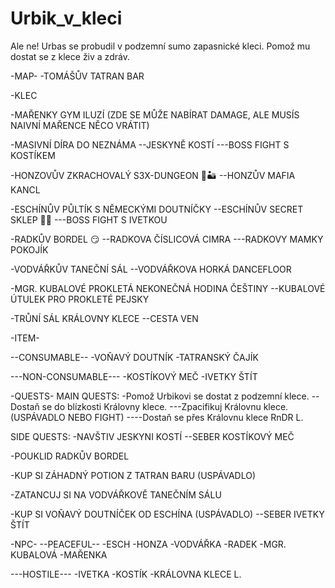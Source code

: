 # Urbik_v_kleci
Ale ne! Urbas se probudil v podzemní sumo zapasnické kleci. Pomož mu dostat se z klece živ a zdráv. 

-MAP-
-TOMÁŠŮV TATRAN BAR 

-KLEC

-MAŘENKY GYM ILUZÍ (ZDE SE MŮŽE NABÍRAT DAMAGE, ALE MUSÍS NAIVNÍ MAŘENCE NĚCO VRÁTIT)

-MASIVNÍ DÍRA DO NEZNÁMA
--JESKYNĚ KOSTÍ
---BOSS FIGHT S KOSTÍKEM

-HONZOVŮV ZKRACHOVALÝ S3X-DUNGEON 🍆🏜️
--HONZŮV MAFIA KANCL

-ESCHÍNŮV PŮLTÍK S NĚMECKÝMI DOUTNÍČKY
--ESCHÍNŮV SECRET SKLEP 🍃🍃
---BOSS FIGHT S IVETKOU

-RADKŮV BORDEL 😏
--RADKOVA ČÍSLICOVÁ CIMRA
---RADKOVY MAMKY POKOJÍK

-VODVÁŘKŮV TANEČNÍ SÁL
--VODVÁŘKOVA HORKÁ DANCEFLOOR

-MGR. KUBALOVÉ PROKLETÁ NEKONEČNÁ HODINA ČEŠTINY
--KUBALOVÉ ÚTULEK PRO PROKLETÉ PEJSKY

-TRŮNÍ SÁL KRÁLOVNY KLECE
--CESTA VEN


-ITEM-

--CONSUMABLE--
-VOŇAVÝ DOUTNÍK
-TATRANSKÝ ČAJÍK

---NON-CONSUMABLE---
-KOSTÍKOVÝ MEČ
-IVETKY ŠTÍT


-QUESTS-
MAIN QUESTS:
  -Pomož Urbikovi se dostat z podzemní klece. 
  --Dostaň se do blízkosti Královny klece.
  ---Zpacifikuj Královnu klece. (USPÁVADLO NEBO FIGHT)
  ----Dostaň se přes Královnu klece RnDR L.
  
SIDE QUESTS:
-NAVŠTIV JESKYNI KOSTÍ 
--SEBER KOSTÍKOVÝ MEČ

-POUKLID RADKŮV BORDEL

-KUP SI ZÁHADNÝ POTION Z TATRAN BARU (USPÁVADLO)

-ZATANCUJ SI NA VODVÁŘKOVĚ TANEČNÍM SÁLU

-KUP SI VOŇAVÝ DOUTNÍČEK OD ESCHÍNA (USPÁVADLO)
--SEBER IVETKY ŠTÍT 


-NPC-
--PEACEFUL--
-ESCH
-HONZA
-VODVÁŘKA
-RADEK
-MGR. KUBALOVÁ
-MAŘENKA

---HOSTILE---
-IVETKA
-KOSTÍK
-KRÁLOVNA KLECE L.



